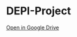 # DEPI-Project
[Open in Google Drive](https://drive.google.com/drive/folders/16dY4jWPSJWfZNA-Bryo9AIfXXvdgku7v?usp=drive_link)
